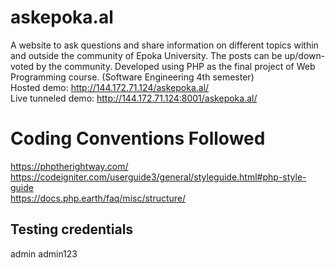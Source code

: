 # askepoka.al
A website to ask questions and share information on different topics within and outside the community of Epoka University. The posts can be up/down-voted by the community. Developed using PHP as the final project of Web Programming course. (Software Engineering 4th semester)  
Hosted demo: http://144.172.71.124/askepoka.al/  
Live tunneled demo: http://144.172.71.124:8001/askepoka.al/  

# Coding Conventions Followed
https://phptherightway.com/  
https://codeigniter.com/userguide3/general/styleguide.html#php-style-guide  
https://docs.php.earth/faq/misc/structure/

## Testing credentials
admin
admin123

